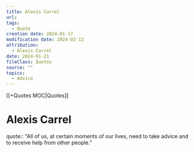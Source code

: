 ```yaml
---
title: Alexis Carrel
url: 
tags:
  - Quote
creation date: 2024-01-17
modification date: 2024-02-13
attribution:
  - Alexis Carrel
date: 2024-01-21
fileClass: Quotes
source: ""
topics:
  - Advice
---
```


[[+Quotes MOC|Quotes]]

# Alexis Carrel

quote:: "All of us, at certain moments of our lives, need to take advice and to receive help from other people."
